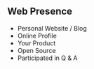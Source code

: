 Web Presence
---------

* Personal Website / Blog
* Online Profile
* Your Product
* Open Source
* Participated in Q & A